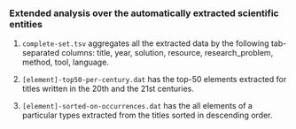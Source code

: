 ### Extended analysis over the automatically extracted scientific entities

1. ``complete-set.tsv`` aggregates all the extracted data by the following tab-separated columns: title, year, solution, resource, research_problem, method, tool, language.

2. ``[element]-top50-per-century.dat`` has the top-50 elements extracted for titles written in the 20th and the 21st centuries.

3. ``[element]-sorted-on-occurrences.dat`` has the all elements of a particular types extracted from the titles sorted in descending order.